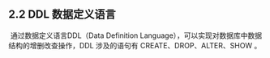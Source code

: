 ## 2.2 DDL 数据定义语言

​	通过数据定义语言DDL（Data Definition Language），可以实现对数据库中数据结构的增删改查操作，DDL 涉及的语句有 CREATE、DROP、ALTER、SHOW 。

